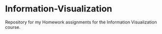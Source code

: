 # Information-Visualization

Repository for my Homework assignments for the Information Visualization course.
